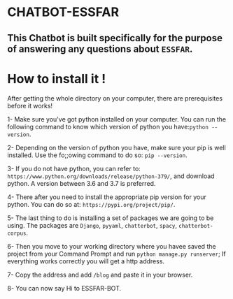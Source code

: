 # CHATBOT-ESSFAR
## This Chatbot is built specifically for the purpose of answering any questions about `ESSFAR`. 

# How to install it !

After getting the whole directory on your computer, there are prerequisites before it works!

1- Make sure you've got python installed on your computer. You can run the following command to know which version of python you have:`python --version`.

2- Depending on the version of python you have, make sure your pip is well installed. Use the fo;;owing command to do so: `pip --version`.

3- If you do not have python, you can refer to: `https://www.python.org/downloads/release/python-379/`, and download python. A version between 3.6 and 3.7 is preferred.

4- There after you need to install the appropriate pip version for your python. You can do so at: `https://pypi.org/project/pip/`.

5- The last thing to do is installing a set of packages we are going to be using. The packages are `Django`, `pyyaml`, `chatterbot`, `spacy`, `chatterbot-corpus`.

6- Then you move to your working directory where you havee saved the project from your Command Prompt and run `python manage.py runserver`; If everything works correctly you will get a http address.

7- Copy the address and add `/blog` and paste it in your browser.

8- You can now say Hi to ESSFAR-BOT.
 
